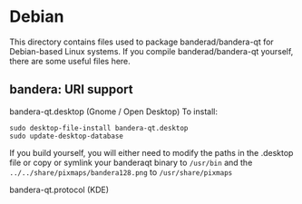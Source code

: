 
Debian
====================
This directory contains files used to package banderad/bandera-qt
for Debian-based Linux systems. If you compile banderad/bandera-qt yourself, there are some useful files here.

## bandera: URI support ##


bandera-qt.desktop  (Gnome / Open Desktop)
To install:

	sudo desktop-file-install bandera-qt.desktop
	sudo update-desktop-database

If you build yourself, you will either need to modify the paths in
the .desktop file or copy or symlink your banderaqt binary to `/usr/bin`
and the `../../share/pixmaps/bandera128.png` to `/usr/share/pixmaps`

bandera-qt.protocol (KDE)

